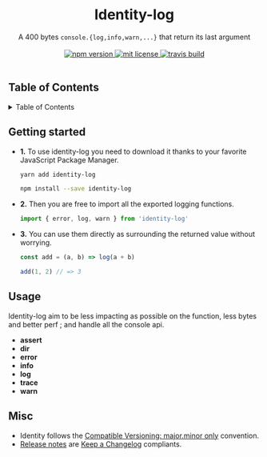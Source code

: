 <h1 align="center"> Identity-log </h1>

<div align="center">
  A <bold>400 bytes</bold> <code>console.{log,info,warn,...}</code> that return its last argument
</div>

<br/>

<div align="center">
  <a href="https://www.npmjs.com/package/identity-log">
    <img src="https://img.shields.io/npm/v/identity-log.svg?label=release&style=flat-square" alt="npm version"/>
  </a>
  <a href="https://github.com/Swizz/identity-log/blob/master/LICENSE.md">
    <img src="https://img.shields.io/badge/license-MIT-blue.svg?style=flat-square" alt="mit license"/>
  </a>
  <a href="https://travis-ci.org/Swizz/identity-log">
    <img src="https://img.shields.io/travis/Swizz/identity-log/develop.svg?style=flat-square" alt="travis build"/>
  </a>
</div>

<br/>

## Table of Contents

<details>
<summary>Table of Contents</summary>

  - [Getting started](#getting-started)
  - [Usage](#usage)
  - [Misc](#misc)
</details>

## Getting started

- **1.** To use identity-log you need to download it thanks to your favorite JavaScript Package Manager.
  ```sh
  yarn add identity-log
  ```

  ```sh
  npm install --save identity-log
  ```

- **2.** Then you are free to import all the exported logging functions.
  ```js
  import { error, log, warn } from 'identity-log'
  ```

- **3.** You can use them directly as surrounding the returned value without worrying.
  ```js
  const add = (a, b) => log(a + b)

  add(1, 2) // => 3
  ```

## Usage
Identity-log aim to be less impacting as possible on the function, less bytes and better perf ; and handle all the console api.

* **assert**
* **dir**
* **error**
* **info**
* **log**
* **trace**
* **warn**


## Misc

- Identity follows the [Compatible Versioning: major.minor only](https://github.com/staltz/comver) convention.
- [Release notes](https://github.com/Swizz/snabbdom-pragma/releases) are [Keep a Changelog](http://keepachangelog.com/en/0.3.0/) compliants.
